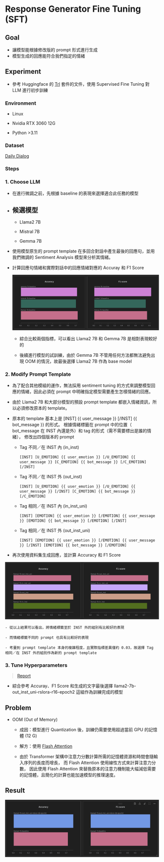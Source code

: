 # Response Generator Fine Tuning (SFT)

## Goal

- 讓模型能根據修改版的 prompt 形式進行生成
- 模型生成的回應能符合我們指定的情緒

## Experiment

- 參考 Huggingface 的 [Trl](https://huggingface.co/docs/trl/index) 套件的文件，使用 Supervised Fine Tuning 對 LLM 進行初步訓練

### Environment

- Linux

- Nvidia RTX 3060 12G

- Python >3.11

### Dataset

[Daily Dialog](https://huggingface.co/datasets/li2017dailydialog/daily_dialog)

### Steps

### 1. Choose LLM

- 在進行微調之前，先根據 baseline 的表現來選擇適合此任務的模型

- ## **候選模型**

  - Llama2 7B

  - Mistral 7B

  - Gemma 7B

- 使用模型原生的 prompt template 在多回合對話中產生最後的回應句，並用我們微調的 Sentiment Analysis 模型來分析其情緒。

- 計算回應句情緒和實際對話中的回應情緒對應的 Accuray 和 F1 Score

  ![Baseline Result](images/baseline-result.png)

  - 綜合比較兩個指標，可以看出 Llama2 7B 和 Gemma 7B 是相對表現較好的

  - 後續進行模型的試訓練，由於 Gemma 7B 不管用任何方法都無法避免出現 OOM 的情況，故最後選擇 Llama2 7B 作為 base model

### 2. Modify Prompt Template

- 為了配合其他模組的運作，無法採用 sentiment tuning 的方式來調整模型回應的情緒，因此必須在 prompt 中明確指定模型需要產生怎樣情緒的回應。

- 由於 Llama2 7B 和大部分模型的預設 prompt template 都嵌入情緒資訊，所以必須修改原本的 template。

- 原本的 template 基本上是 [INST] {{ user_message }} [/INST] {{ bot_message }} 的形式。
  根據情緒標籤在 prompt 中的位置（ bot_message 在 INST 內還是外）和 tag 的形式（需不需要標出是誰的情緒），
  修改出四個版本的 prompt

  - Tag 不同／在 INST 內 (in_inst)

    ```shell
    [INST] [U_EMOTION] {{ user_emotion }} [/U_EMOTION] {{ user_message }} [C_EMOTION] {{ bot_message }} [/C_EMOTION] [/INST]
    ```

  - Tag 不同／在 INST 外 (out_inst)

    ```shell
    [INST] [U_EMOTION] {{ user_emotion }} [/U_EMOTION] {{ user_message }} [/INST] [C_EMOTION] {{ bot_message }} [/C_EMOTION]
    ```

  - Tag 相同／在 INST 內 (in_inst_uni)

    ```shell
    [INST] [EMOTION] {{ user_emotion }} [/EMOTION] {{ user_message }} [EMOTION] {{ bot_message }} [/EMOTION] [/INST]
    ```

  - Tag 相同／在 INST 外 (out_inst_uni)

    ```shell
    [INST] [EMOTION] {{ user_emotion }} [/EMOTION] {{ user_message }} [/INST] [EMOTION] {{ bot_message }} [/EMOTION]
    ```

- 再次使用資料集生成回應，並計算 Accuracy 和 F1 Score

![Prompt template comparison](images/prompt-comparison.png)

    - 從以上結果可以看出，將情緒標籤至於 INST 外的組別有比較好的表現

    - 而情緒標籤不同的 prompt 也具有比較好的表現

    - 考量到 prompt template 本身的複雜程度，且實際指標差異僅約 0.03，故選擇 Tag 相同／在 INST 外的組別作為新的 prompt template

### 3. Tune Hyperparameters

> [Report](https://api.wandb.ai/links/hermeschen1116/7erns8gu)

- 綜合參考 Accuray、F1 Score 和生成的文字最後選擇 llama2-7b-out_inst_uni-rslora-r16-epoch2 這組作為訓練完成的模型

## Problem

- OOM (Out of Memory)

  - 成因：模型進行 Quantization 後，訓練仍需要使用超過當前 GPU 的記憶體 (12 G)

  - 解方：使用 [Flash Attention](https://github.com/Dao-AILab/flash-attention)

  - 由於 Transformer 架構中注意力分數計算所需的記憶體資源和時間會隨輸入序列的長度而增長，
    而 Flash Attention 使用線性方式來計算注意力分數，
    因此使用 Flash Attention 來替換原本的注意力機制能大幅減低需要的記憶體，且簡化的計算也能加速模型的推理速度。

## Result

![Baseline and SFT Comparison](images/baseline-sft-comparison.png)
